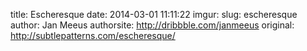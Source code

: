 title: Escheresque
date: 2014-03-01 11:11:22
imgur: 
slug: escheresque
author: Jan Meeus
authorsite: http://dribbble.com/janmeeus
original: http://subtlepatterns.com/escheresque/
